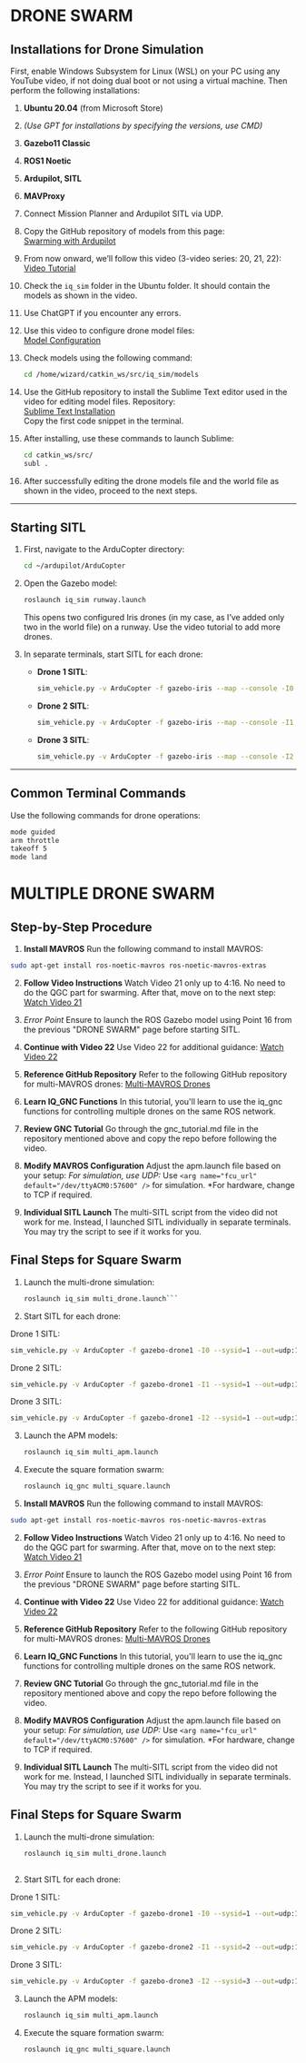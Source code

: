 # DRONE SWARM

## Installations for Drone Simulation
First, enable Windows Subsystem for Linux (WSL) on your PC using any YouTube video, if not doing dual boot or not using a virtual machine. Then perform the following installations:

1. **Ubuntu 20.04** (from Microsoft Store)
2. *(Use GPT for installations by specifying the versions, use CMD)*
3. **Gazebo11 Classic**
4. **ROS1 Noetic**
5. **Ardupilot, SITL**
6. **MAVProxy**
7. Connect Mission Planner and Ardupilot SITL via UDP.
8. Copy the GitHub repository of models from this page:  
   [Swarming with Ardupilot](https://github.com/Intelligent-Quads/iq_tutorials/blob/master/docs/swarming_ardupilot.md)
9. From now onward, we’ll follow this video (3-video series: 20, 21, 22):  
   [Video Tutorial](https://youtu.be/r15Tc6e2K7Y?si=BZBRU9V97PnklaUC)
10. Check the `iq_sim` folder in the Ubuntu folder. It should contain the models as shown in the video.
11. Use ChatGPT if you encounter any errors.
12. Use this video to configure drone model files:  
    [Model Configuration](https://youtu.be/r15Tc6e2K7Y?start=160&end=520)
13. Check models using the following command:  
    ```bash
    cd /home/wizard/catkin_ws/src/iq_sim/models
    ```
14. Use the GitHub repository to install the Sublime Text editor used in the video for editing model files. Repository:  
    [Sublime Text Installation](https://github.com/Intelligent-Quads/iq_tutorials/blob/master/docs/gnc_tutorial.md)  
    Copy the first code snippet in the terminal.
15. After installing, use these commands to launch Sublime:
    ```bash
    cd catkin_ws/src/
    subl .
    ```

16. After successfully editing the drone models file and the world file as shown in the video, proceed to the next steps.

---

## Starting SITL

1. First, navigate to the ArduCopter directory:
    ```bash
    cd ~/ardupilot/ArduCopter
    ```

2. Open the Gazebo model:
    ```bash
    roslaunch iq_sim runway.launch
    ```
   This opens two configured Iris drones (in my case, as I’ve added only two in the world file) on a runway. Use the video tutorial to add more drones.

3. In separate terminals, start SITL for each drone:
    - **Drone 1 SITL**:
      ```bash
      sim_vehicle.py -v ArduCopter -f gazebo-iris --map --console -I0 --out=udp:127.0.0.1:14550
      ```
    - **Drone 2 SITL**:
      ```bash
      sim_vehicle.py -v ArduCopter -f gazebo-iris --map --console -I1 --out=udp:127.0.0.1:14560
      ```
    - **Drone 3 SITL**:
      ```bash
      sim_vehicle.py -v ArduCopter -f gazebo-iris --map --console -I2 --out=udp:127.0.0.1:14570
      ```

---

## Common Terminal Commands
Use the following commands for drone operations:
```bash
mode guided
arm throttle
takeoff 5
mode land

```
# MULTIPLE DRONE SWARM

## Step-by-Step Procedure

1. **Install MAVROS**
Run the following command to install MAVROS:
```bash
sudo apt-get install ros-noetic-mavros ros-noetic-mavros-extras
```
2. **Follow Video Instructions**
Watch Video 21 only up to 4:16. No need to do the QGC part for swarming. After that, move on to the next step:
[Watch Video 21](https://youtu.be/UWsya46ZG4M?si=FxfZhbX2qkvJiC84)

3. *Error Point*
Ensure to launch the ROS Gazebo model using Point 16 from the previous "DRONE SWARM" page before starting SITL.

4. **Continue with Video 22**
Use Video 22 for additional guidance:
[Watch Video 22](https://youtu.be/kcCL0w4NbIc?si=_V7Vl--2XGDBHoHx)

5. **Reference GitHub Repository**
Refer to the following GitHub repository for multi-MAVROS drones:
[Multi-MAVROS Drones](https://github.com/Intelligent-Quads/iq_tutorials/blob/master/docs/multi_mavros_drones.md)

6. **Learn IQ_GNC Functions**
In this tutorial, you'll learn to use the iq_gnc functions for controlling multiple drones on the same ROS network.

7. **Review GNC Tutorial**
Go through the gnc_tutorial.md file in the repository mentioned above and copy the repo before following the video.

8. **Modify MAVROS Configuration**
Adjust the apm.launch file based on your setup:
*For simulation, use UDP:*
Use `<arg name="fcu_url" default="/dev/ttyACM0:57600" />` for simulation.
*For hardware, change to TCP if required.

9. **Individual SITL Launch**
The multi-SITL script from the video did not work for me. Instead, I launched SITL individually in separate terminals. You may try the script to see if it works for you.


## Final Steps for Square Swarm
 
1. Launch the multi-drone simulation:
   ```bash
   roslaunch iq_sim multi_drone.launch```
2. Start SITL for each drone:

Drone 1 SITL:
   ```bash
   sim_vehicle.py -v ArduCopter -f gazebo-drone1 -I0 --sysid=1 --out=udp:127.0.0.1:14551 --out=udp:127.0.0.1:14555
```
   
Drone 2 SITL:
   ```bash
   sim_vehicle.py -v ArduCopter -f gazebo-drone1 -I1 --sysid=1 --out=udp:127.0.0.1:14561 --out=udp:127.0.0.1:14565
```
Drone 3 SITL:
   ```bash
   sim_vehicle.py -v ArduCopter -f gazebo-drone1 -I2 --sysid=1 --out=udp:127.0.0.1:14571 --out=udp:127.0.0.1:14575
```
3. Launch the APM models:
   ```bash
   roslaunch iq_sim multi_apm.launch
4. Execute the square formation swarm:
   ```bash
   roslaunch iq_gnc multi_square.launch
1. **Install MAVROS**
Run the following command to install MAVROS:
```bash
sudo apt-get install ros-noetic-mavros ros-noetic-mavros-extras
```
2. **Follow Video Instructions**
Watch Video 21 only up to 4:16. No need to do the QGC part for swarming. After that, move on to the next step:
[Watch Video 21](https://youtu.be/UWsya46ZG4M?si=FxfZhbX2qkvJiC84)

3. *Error Point*
Ensure to launch the ROS Gazebo model using Point 16 from the previous "DRONE SWARM" page before starting SITL.

4. **Continue with Video 22**
Use Video 22 for additional guidance:
[Watch Video 22](https://youtu.be/kcCL0w4NbIc?si=_V7Vl--2XGDBHoHx)

5. **Reference GitHub Repository**
Refer to the following GitHub repository for multi-MAVROS drones:
[Multi-MAVROS Drones](https://github.com/Intelligent-Quads/iq_tutorials/blob/master/docs/multi_mavros_drones.md)

6. **Learn IQ_GNC Functions**
In this tutorial, you'll learn to use the iq_gnc functions for controlling multiple drones on the same ROS network.

7. **Review GNC Tutorial**
Go through the gnc_tutorial.md file in the repository mentioned above and copy the repo before following the video.

8. **Modify MAVROS Configuration**
Adjust the apm.launch file based on your setup:
*For simulation, use UDP:*
Use `<arg name="fcu_url" default="/dev/ttyACM0:57600" />` for simulation.
*For hardware, change to TCP if required.

9. **Individual SITL Launch**
The multi-SITL script from the video did not work for me. Instead, I launched SITL individually in separate terminals. You may try the script to see if it works for you.


## Final Steps for Square Swarm
 
1. Launch the multi-drone simulation:
   ```bash
   roslaunch iq_sim multi_drone.launch
 
2. Start SITL for each drone:
   
  Drone 1 SITL:
   ```bash
   sim_vehicle.py -v ArduCopter -f gazebo-drone1 -I0 --sysid=1 --out=udp:127.0.0.1:14551 --out=udp:127.0.0.1:14555
   ```
  Drone 2 SITL:
   ```bash
   sim_vehicle.py -v ArduCopter -f gazebo-drone2 -I1 --sysid=2 --out=udp:127.0.0.1:14561 --out=udp:127.0.0.1:14565
   ```
  Drone 3 SITL:
   ```bash
   sim_vehicle.py -v ArduCopter -f gazebo-drone3 -I2 --sysid=3 --out=udp:127.0.0.1:14571 --out=udp:127.0.0.1:14575
```
3. Launch the APM models:
   ```bash
   roslaunch iq_sim multi_apm.launch
4. Execute the square formation swarm:
   ```bash
   roslaunch iq_gnc multi_square.launch

